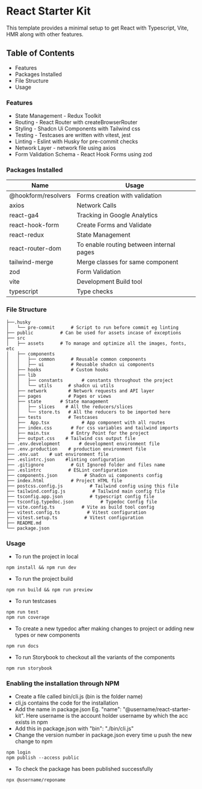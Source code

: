 # React Starter Kit

This template provides a minimal setup to get React with Typescript, Vite, HMR along with other features.

## Table of Contents
- Features
- Packages Installed
- File Structure
- Usage

### Features
- State  Management - Redux Toolkit
- Routing - React Router with createBrowserRouter
- Styling - Shadcn Ui Components with Tailwind css
- Testing - Testcases are written with vitest, jest
- Linting - Eslint with Husky for pre-commit checks
- Network Layer - network file using axios
- Form Validation Schema - React Hook Forms using zod

### Packages Installed
|Name|Usage  |
|--|--|
|@hookform/resolvers  |Forms creation with validation  |
|axios  |Network Calls  |
|react-ga4  |Tracking in Google Analytics  |
|react-hook-form  |Create Forms and Validate  |
|react-redux  |State Management  |
|react-router-dom	|To enable routing between internal pages|
|tailwind-merge |Merge classes for same component |
|zod	|Form Validation	|
|vite	|Development Build tool	|
|typescript	|Type checks|

### File Structure
	├──.husky 
	│   └── pre-commit		# Script to run before commit eg linting
    ├── public			# Can be used for assets incase of exceptions
    ├── src
    │   ├── assets		# To manage and optimize all the images, fonts, etc
    │   ├── components     	
    │   │   ├── common 		# Reusable common components
    │   │   ├── ui 			# Reusable shadcn ui components
    │   ├── hooks			# Custom hooks
    │   ├── lib
    │   │   ├── constants		# constants throughout the project
    │   │   └── utils      # shadcn ui utils
    │   ├── network        # Network requests and API layer
    │   ├── pages          # Pages or views
    │   ├── state       # State management
    │   │   ├── slices    # All the reducers/slices
    │   │   └── store.ts   # All the reducers to be imported here
    │   ├── tests          # Testcases
    │   ├──  App.tsx            # App component with all routes
    │   ├── index.css 		# For css variables and tailwind imports
    │   ├── main.tsx		# Entry Point for the project
    │   ├── output.css    # Tailwind css output file
    ├── .env.development       # development environment file
    ├── .env.production    # production environment file
    ├── .env.uat    # uat environment file
    ├── .eslintrc.json    #linting configuration
    ├── .gitignore          # Git Ignored folder and files name
    ├── .eslintrc          # ESLint configuration
    ├── components.json          # Shadcn ui components config
    ├── index.html          # Project HTML file
    ├── postcss.config.js          # Tailwind config using this file
    ├── tailwind.config.js          # Tailwind main config file
    ├── tsconfig.app.json          # typescript config file
    ├── tsconfig.typedoc.json          # Typedoc Config file
    ├── vite.config.ts          # Vite as build tool config
    ├── vitest.config.ts          # Vitest configuration
    ├── vitest.setup.ts          # Vitest configuration
    ├── README.md
    └── package.json

### Usage
- To run the project in local
```
npm install && npm run dev
```
- To run the project build
```
npm run build && npm run preview
```
- To run testcases
```
npm run test
npm run coverage
```
- To create a new typedoc after making changes to project or adding new types or new components
```
npm run docs
```
- To run Storybook to checkout all the variants of the components
```
npm run storybook
```

### Enabling the installation through NPM
  - Create a file called bin/cli.js (bin is the folder name)
  - cli,js contains the code for the installation
  - Add the name in package.json Eg. "name": "@username/react-starter-kit". Here username is the account holder username by which the acc exists in npm
  - Add this in package.json with "bin": "./bin/cli.js"
  - Change the version number in package.json every time u push the new change to npm
```
npm login
npm publish --access public
```
  - To check the package has been published successfully
```
npx @username/reponame
```
